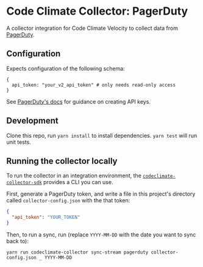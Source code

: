# Code Climate Collector: PagerDuty

A collector integration for Code Climate Velocity to collect data from
[PagerDuty](https://pagerduty.com).

## Configuration

Expects configuration of the following schema:

```
{
  api_token: "your_v2_api_token" # only needs read-only access
}
```

See [PagerDuty's docs][pd_api_support] for guidance on creating API keys.

[pd_api_support]: https://support.pagerduty.com/docs/generating-api-keys#section-generating-a-general-access-rest-api-key

## Development

Clone this repo, run `yarn install` to install dependencies. `yarn test` will
run unit tests.

## Running the collector locally

To run the collector in an integration environment, the
[`codeclimate-collector-sdk`][sdk] provides a CLI you can use.

First, generate a PagerDuty token, and write a file in this project's directory
called `collector-config.json` with the that token:

```json
{
  "api_token": "YOUR_TOKEN"
}
```

Then, to run a sync, run (replace `YYYY-MM-DD` with the date you want to sync
back to):

```
yarn run codeclimate-collector sync-stream pagerduty collector-config.json _ YYYY-MM-DD
```

[sdk]: https://github.com/codeclimate/codeclimate-collector-sdk


